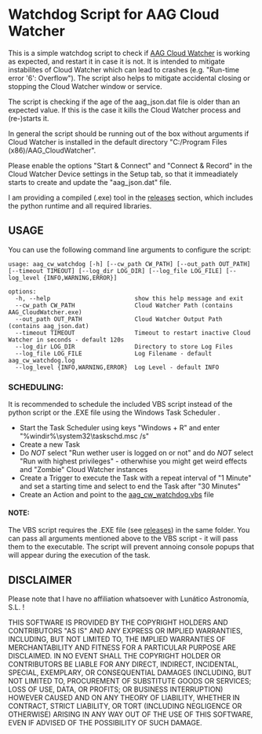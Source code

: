 # Watchdog Script for AAG Cloud Watcher
This is a simple watchdog script to check if [AAG Cloud Watcher](https://eu.lunaticoastro.com/product/aag-cloudwatcher-cloud-detector/) is working as expected, and restart it in case it is not.
It is intended to mitigate instabilites of Cloud Watcher which can lead to crashes (e.g. "Run-time error '6': Overflow").
The script also helps to mitigate accidental closing or stopping the Cloud Watcher window or service.

The script is checking if the age of the aag_json.dat file is older than an expected value.
If this is the case it kills the Cloud Watcher process and (re-)starts it.

In general the script should be running out of the box without arguments if Cloud Watcher is installed in the default directory "C:/Program Files (x86)/AAG_CloudWatcher".

Please enable the options "Start & Connect" and "Connect & Record" in the Cloud Watcher Device settings in the Setup tab, so that it immeadiately starts to create and update the "aag_json.dat" file.

I am providing a compiled (.exe) tool in the [releases](https://github.com/ngaertner/aag_cloudwatcher_watchdog/releases) section, which includes the python runtime and all required libraries.


## USAGE

You can use the following command line arguments to configure the script:
```
usage: aag_cw_watchdog [-h] [--cw_path CW_PATH] [--out_path OUT_PATH] [--timeout TIMEOUT] [--log_dir LOG_DIR] [--log_file LOG_FILE] [--log_level {INFO,WARNING,ERROR}]

options:
  -h, --help                        show this help message and exit
  --cw_path CW_PATH                 Cloud Watcher Path (contains AAG_CloudWatcher.exe)
  --out_path OUT_PATH               Cloud Watcher Output Path (contains aag_json.dat)
  --timeout TIMEOUT                 Timeout to restart inactive Cloud Watcher in seconds - default 120s
  --log_dir LOG_DIR                 Directory to store Log Files
  --log_file LOG_FILE               Log Filename - default aag_cw_watchdog.log
  --log_level {INFO,WARNING,ERROR}  Log Level - default INFO
```

### SCHEDULING:
It is recommended to schedule the included VBS script instead of the python script or the .EXE file using the Windows Task Scheduler .
- Start the Task Scheduler using keys "Windows + R" and enter "%windir%\system32\taskschd.msc /s"
- Create a new Task
- Do *NOT* select "Run wether user is logged on or not" and do *NOT* select "Run with highest privileges" - otherwhise you might get weird effects and "Zombie" Cloud Watcher instances
- Create a Trigger to execute the Task with a repeat interval of "1 Minute" and set a starting time and select to end the Task after "30 Minutes"
- Create an Action and point to the [aag_cw_watchdog.vbs](https://github.com/ngaertner/aag_cloudwatcher_watchdog/blob/main/aag_cw_watchdog.vbs) file

#### NOTE:
The VBS script requires the .EXE file (see [releases](https://github.com/ngaertner/aag_cloudwatcher_watchdog/releases)) in the same folder.
You can pass all arguments mentioned above to the VBS script - it will pass them to the executable.
The script will prevent annoing console popups that will appear during the execution of the task.

## DISCLAIMER

Please note that I have no affiliation whatsoever with Lunático Astronomía, S.L. ! 

THIS SOFTWARE IS PROVIDED BY THE COPYRIGHT HOLDERS AND CONTRIBUTORS "AS IS"
AND ANY EXPRESS OR IMPLIED WARRANTIES, INCLUDING, BUT NOT LIMITED TO, THE
IMPLIED WARRANTIES OF MERCHANTABILITY AND FITNESS FOR A PARTICULAR PURPOSE ARE
DISCLAIMED. IN NO EVENT SHALL THE COPYRIGHT HOLDER OR CONTRIBUTORS BE LIABLE
FOR ANY DIRECT, INDIRECT, INCIDENTAL, SPECIAL, EXEMPLARY, OR CONSEQUENTIAL
DAMAGES (INCLUDING, BUT NOT LIMITED TO, PROCUREMENT OF SUBSTITUTE GOODS OR
SERVICES; LOSS OF USE, DATA, OR PROFITS; OR BUSINESS INTERRUPTION) HOWEVER
CAUSED AND ON ANY THEORY OF LIABILITY, WHETHER IN CONTRACT, STRICT LIABILITY,
OR TORT (INCLUDING NEGLIGENCE OR OTHERWISE) ARISING IN ANY WAY OUT OF THE USE
OF THIS SOFTWARE, EVEN IF ADVISED OF THE POSSIBILITY OF SUCH DAMAGE.

